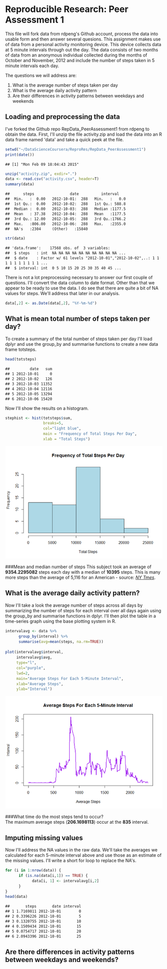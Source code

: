 # Reproducible Research: Peer Assessment 1

This file will fork data from rdpeng's Github account, process the data into usable form and then answer several quesions. This assignment makes use of data from a personal activity monitoring device. This device collects data at 5 minute intervals through out the day. The data consists of two months of data from an anonymous individual collected during the months of October and November, 2012 and include the number of steps taken in 5 minute intervals each day.  

The questions we will address are:
1. What is the average number of steps taken per day
2. What is the average daily activity pattern
3. Are their differences in activity patterns between weekdays and weekends


## Loading and preprocessing the data
I've forked the Github repo RepData_PeerAssessment1 from rdpeng to obtain the data. First, I'll unzip the file activity.zip and load the data into an R data frame named 'data' and take a quick peek at the file.


```r
setwd("~/DataScienceCoursera/ReproRes/RepData_PeerAssessment1")
print(date())
```

```
## [1] "Mon Feb 09 18:04:43 2015"
```

```r
unzip("activity.zip", exdir=".")
data <- read.csv("activity.csv", header=T)
summary(data)
```

```
##      steps                date          interval     
##  Min.   :  0.00   2012-10-01:  288   Min.   :   0.0  
##  1st Qu.:  0.00   2012-10-02:  288   1st Qu.: 588.8  
##  Median :  0.00   2012-10-03:  288   Median :1177.5  
##  Mean   : 37.38   2012-10-04:  288   Mean   :1177.5  
##  3rd Qu.: 12.00   2012-10-05:  288   3rd Qu.:1766.2  
##  Max.   :806.00   2012-10-06:  288   Max.   :2355.0  
##  NA's   :2304     (Other)   :15840
```


```r
str(data)
```

```
## 'data.frame':	17568 obs. of  3 variables:
##  $ steps   : int  NA NA NA NA NA NA NA NA NA NA ...
##  $ date    : Factor w/ 61 levels "2012-10-01","2012-10-02",..: 1 1 1 1 1 1 1 1 1 1 ...
##  $ interval: int  0 5 10 15 20 25 30 35 40 45 ...
```
There is not a lot preprocessing necessary to answer our first couple of questions. I'll convert the data column to date format. Other than that we appear to be ready to use the data. I do see that there are quite a bit of NA values for steps. We'll address that later in our analysis.  


```r
data[,2] <- as.Date(data[,2], "%Y-%m-%d")
```

## What is mean total number of steps taken per day?

To create a summary of the total number of steps taken per day I'll load dplyr and use the group_by and summarise functions to create a new data frame totsteps.



```r
head(totsteps)
```

```
##         date   sum
## 1 2012-10-01     0
## 2 2012-10-02   126
## 3 2012-10-03 11352
## 4 2012-10-04 12116
## 5 2012-10-05 13294
## 6 2012-10-06 15420
```

Now I'll show the results on a histogram.


```r
stephist <- hist(totsteps$sum,
                 breaks=5,
                 col="light blue",
                 main = "Frequency of Total Steps Per Day",
                 xlab = "Total Steps")
```

![](./PA1_template_files/figure-html/totstepshistogram-1.png) 


###Mean and median number of steps
This subject took an average of **9354.2295082** steps each day with a median of **10395** steps. This is many more steps than the average of 5,116 for an American - source: [*NY Tmes*](http://well.blogs.nytimes.com/2010/10/19/the-pedometer-test-americans-take-fewer-steps/?_r=0).  

## What is the average daily activity pattern?

Now I'll take a look the average number of steps across all days by summarizing the number of steps for each interval over all days again using the group_by and summarise functions in dplyr. I'll then plot the table in a time-series graph using the base plotting system in R.  

```r
intervalavg <- data %>%
      group_by(interval) %>%
      summarise(avg=mean(steps, na.rm=TRUE))

plot(intervalavg$interval,
     intervalavg$avg,
     type="l",
     col="purple",
     lwd=2,
     main="Average Steps For Each 5-Minute Interval",
     xlab="Average Steps",
     ylab="Interval")
```

![](./PA1_template_files/figure-html/avgstepsbyinterval-1.png) 


###What time do the most steps tend to occur?  
The maximum average steps (**206.1698113**) occur at the **835** interval.  

## Imputing missing values
Now I'll address the NA values in the raw data. We'll take the averages we calculated for each 5-minute interval above and use those as an estimate of the missing values. I'll write a short for loop to replace the NA's.


```r
for (i in 1:nrow(data)) {
      if (is.na(data[i,1]) == TRUE) {
            data[i, 1] <- intervalavg[i,2]
      }
}
head(data)
```

```
##       steps       date interval
## 1 1.7169811 2012-10-01        0
## 2 0.3396226 2012-10-01        5
## 3 0.1320755 2012-10-01       10
## 4 0.1509434 2012-10-01       15
## 5 0.0754717 2012-10-01       20
## 6 2.0943396 2012-10-01       25
```


## Are there differences in activity patterns between weekdays and weekends?
